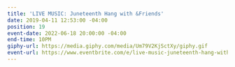 ```yaml
---
title: 'LIVE MUSIC: Juneteenth Hang with &Friends'
date: 2019-04-11 12:53:00 -04:00
position: 19
event-date: 2022-06-18 20:00:00 -04:00
end-time: 10PM
giphy-url: https://media.giphy.com/media/Um79V2KjSctXy/giphy.gif
event-url: https://www.eventbrite.com/e/live-music-juneteenth-hang-with-friends-tickets-344234543787
---
```


